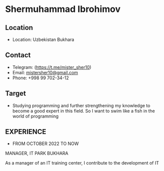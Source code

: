 # Shermuhammad Ibrohimov
## Location
- Location: Uzbekistan Bukhara 
## Contact
- Telegram: (https://t.me/mister_sher10)
- Email: mistersher10@gmail.com
- Phone: +998 99 702-34-12
## Target
- Studying programming and further strengthening my knowledge to become a good expert in this field. So I want to swim like a fish in the world of programming
## EXPERIENCE
- FROM OCTOBER 2022 TO NOW

MANAGER, IT PARK BUKHARA

As a manager of an IT training center, I contribute to the development of IT
